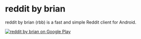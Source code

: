 reddit by brian
===============

reddit by brian (rbb) is a fast and simple Reddit client for Android.

[![reddit by brian on Google Play](https://developer.android.com/images/brand/en_app_rgb_wo_60.png)](https://play.google.com/store/apps/details?id=com.btmura.android.reddit)
